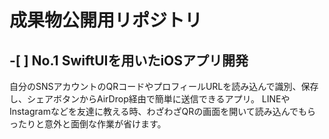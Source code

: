 # 成果物公開用リポジトリ

## -[ ] No.1 SwiftUIを用いたiOSアプリ開発
自分のSNSアカウントのQRコードやプロフィールURLを読み込んで識別、保存し、シェアボタンからAirDrop経由で簡単に送信できるアプリ。
LINEやInstagramなどを友達に教える時、わざわざQRの画面を開いて読み込んでもらったりと意外と面倒な作業が省けます。
